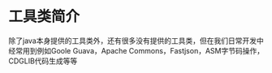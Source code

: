 # 工具类简介
除了java本身提供的工具类外，还有很多没有提供的工具类，但在我们日常开发中经常用到例如Goole Guava，Apache Commons，Fastjson，ASM字节码操作，CDGLIB代码生成等等